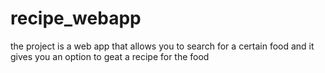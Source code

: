 # recipe_webapp
the project is a web app that allows you to search for a certain food and it gives you an option to geat a recipe for the food
